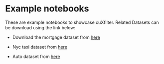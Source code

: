 # Example notebooks

These are example notebooks to showcase cuXfilter. Related Datasets can be download using the link below:

- Download the mortgage dataset from [here](https://docs.rapids.ai/datasets/mortgage-viz-data)

- Nyc taxi dataset from [here](https://drive.google.com/file/d/1mTvl66VLzHwQJPcgnGBdmZTNEdNp1tYo/view?usp=sharing)


- Auto dataset from [here](https://drive.google.com/file/d/1jxySYJ9e32hI8PQ5QPr9_xrsu37N5fOM/view?usp=sharing)
